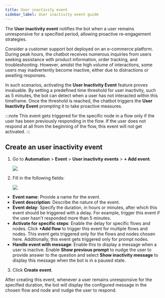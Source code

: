 ```yaml
---
title: User inactivity event
sidebar_label: User inactivity event guide
---
```


The **User inactivity event** notifies the bot when a user remains unresponsive for a specified period, allowing proactive re-engagement strategies.

Consider a customer support bot deployed on an e-commerce platform. During peak hours, the chatbot receives numerous inquiries from users seeking assistance with product information, order tracking, and troubleshooting. However, amidst the high volume of interactions, some users may inadvertently become inactive, either due to distractions or awaiting responses.

In such scenarios, activating the **User Inactivity Event** feature proves invaluable. By setting a predefined time threshold for user inactivity, such as 5 minutes, the bot can detect when a user has not interacted within this timeframe. Once the threshold is reached, the chatbot triggers the **User Inactivity Event** prompting it to take proactive measures.

:::note
This event gets triggered for the specific node in a flow only if the user has been previously responding in the flow. If the user does not respond at all from the beginning of the flow, this event will not get activated.
:::

## Create an user inactivity event

1. Go to **Automation** > **Event** > **User inactivity events** > **+ Add event**.

   ![](https://i.imgur.com/Wgt0EyH.png)

2. Fill in the following fields:

   ![](https://i.imgur.com/5fRRFmI.png)

* **Event name**: Provide a name for the event.
* **Event description**: Describe the nature of the event.
* **Event delay**: Specify the duration, in hours or minutes, after which this event should be triggered with a delay. For example, trigger this event if the user hasn't responded more than 5 minutes.
* **Activate for specific steps**: Enable the delay for specific flows and nodes. Click **+Add flow** to trigger this event for multiple flows and nodes. This event gets triggered only for the flows and nodes chosen here. Additionally, this event gets triggered only for prompt nodes. 
* **Handle event with message**: Enable this to display a message when a user is inactive. Enable **Show previous prompt**  to nudge the user to provide answer to the question and select **Show inactivity message** to display this message when the bot is in a paused state.
3. Click **Create event**.

After creating this event, whenever a user remains unresponsive for the specified duration, the bot will display the configured message in the chosen flow and node and nudge the user to respond.